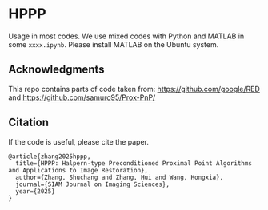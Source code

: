 # HPPP
Usage in most codes. We use mixed codes with Python and MATLAB in some `xxxx.ipynb`. Please install MATLAB on the Ubuntu system.
## Acknowledgments
This repo contains parts of code taken from: https://github.com/google/RED and https://github.com/samuro95/Prox-PnP/
## Citation
If the code is useful, please cite the paper.
```
@article{zhang2025hppp,
  title={HPPP: Halpern-type Preconditioned Proximal Point Algorithms and Applications to Image Restoration},
  author={Zhang, Shuchang and Zhang, Hui and Wang, Hongxia},
  journal={SIAM Journal on Imaging Sciences},
  year={2025}
}
```
